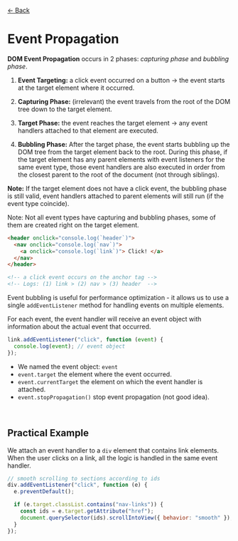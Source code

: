 [&larr; Back](./README.md)

# Event Propagation

**DOM Event Propagation** occurs in 2 phases: _capturing phase_ and _bubbling phase_.

1. **Event Targeting:** a click event occurred on a button -> the event starts at the target element where it occurred.

2. **Capturing Phase:** (irrelevant) the event travels from the root of the DOM tree down to the target element.

3. **Target Phase:** the event reaches the target element -> any event handlers attached to that element are executed.

4. **Bubbling Phase:** After the target phase, the event starts bubbling up the DOM tree from the target element back to the root. During this phase, if the target element has any parent elements with event listeners for the same event type, those event handlers are also executed in order from the closest parent to the root of the document (not through siblings).

**Note:** If the target element does not have a click event, the bubbling phase is still valid, event handlers attached to parent elements will still run (if the event type coincide).

Note: Not all event types have capturing and bubbling phases, some of them are created right on the target element.

```html
<header onclick="console.log(`header`)">
  <nav onclick="console.log(`nav`)">
    <a onclick="console.log(`link`)"> Click! </a>
  </nav>
</header>

<!-- a click event occurs on the anchor tag -->
<!-- Logs: (1) link > (2) nav > (3) header  -->
```

Event bubbling is useful for performance optimization - it allows us to use a single `addEventListener` method for handling events on multiple elements.

For each event, the event handler will receive an event object with information about the actual event that occurred.

```js
link.addEventListener("click", function (event) {
  console.log(event); // event object
});
```

- We named the event object: `event`
- `event.target` the element where the event occurred.
- `event.currentTarget` the element on which the event handler is attached.
- `event.stopPropagation()` stop event propagation (not good idea).

<br>

## Practical Example

We attach an event handler to a `div` element that contains link elements. When the user clicks on a link, all the logic is handled in the same event handler.

```js
// smooth scrolling to sections according to ids
div.addEventListener("click", function (e) {
  e.preventDefault();

  if (e.target.classList.contains("nav-links")) {
    const ids = e.target.getAttribute("href");
    document.querySelector(ids).scrollIntoView({ behavior: "smooth" });
  }
});
```

<br>

